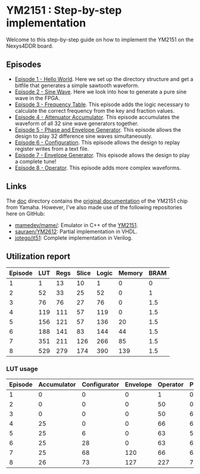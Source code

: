 # YM2151 : Step-by-step implementation

Welcome to this step-by-step guide on how to implement the YM2151 on the
Nexys4DDR board.

## Episodes
* [Episode 1 - Hello World](Episodes/ep01_Hello_World). Here we set up the
  directory structure and get a bitfile that generates a simple sawtooth
  waveform.
* [Episode 2 - Sine Wave](Episodes/ep02_Sine_Wave). Here we look into how to
  generate a pure sine wave in the FPGA.
* [Episode 3 - Frequency Table](Episodes/ep03_Frequency_Tables). This episode
  adds the logic necessary to calculate the correct frequency from the key
  and fraction values.
* [Episode 4 - Attenuator Accumulator](Episodes/ep04_Attenuator_Accumulator).
  This episode accumulates the waveform of all 32 sine wave generators
  together.
* [Episode 5 - Phase and Envelope Generator](Episodes/ep05_Phase_Envelope_Generator).
  This episode allows the design to play 32 difference sine waves
  simultaneously.
* [Episode 6 - Configuration](Episodes/ep06_Configuration).
  This episode allows the design to replay register writes from a text file.
* [Episode 7 - Envelope Generator](Episodes/ep07_Envelope_Generator).
  This episode allows the design to play a complete tune!
* [Episode 8 - Operator](Episodes/ep08_Operator).
  This episode adds more complex waveforms.

## Links
The [doc](doc) directory contains the [original
documentation](doc/yamaha_ym2151_synthesis.pdf) of the YM2151 chip from Yamaha.
However, I've also made use of the following repositories here on GitHub:
* [mamedev/mame/](https://github.com/mamedev/mame/): Emulator in C++ of the
  [YM2151](https://github.com/mamedev/mame/blob/master/src/devices/sound/ym2151.cpp).
* [sauraen/YM2612](https://github.com/sauraen/YM2612): Partial implementation
  in VHDL.
* [jotego/jt51](https://github.com/jotego/jt51): Complete implementation in
  Verilog.

## Utilization report

| Episode | LUT | Regs | Slice | Logic | Memory |  BRAM |
| ------- | --- | ---- | ----- | ----- | ------ | ----- |
|      1  |   1 |   13 |   10  |    1  |     0  |   0   |
|      2  |  52 |   33 |   25  |   52  |     0  |   1   |
|      3  |  76 |   76 |   27  |   76  |     0  |   1.5 |
|      4  | 119 |  111 |   57  |  119  |     0  |   1.5 |
|      5  | 156 |  121 |   57  |  136  |    20  |   1.5 |
|      6  | 188 |  141 |   83  |  144  |    44  |   1.5 |
|      7  | 351 |  211 |  126  |  266  |    85  |   1.5 |
|      8  | 529 |  279 |  174  |  390  |   139  |   1.5 |


### LUT usage
| Episode | Accumulator | Configurator | Envelope | Operator | Phase |
| ------- | ----------- | ------------ | -------- | -------- | ----- |
|      1  |     0       |       0      |     0    |      1   |    0  |
|      2  |     0       |       0      |     0    |     50   |    0  |
|      3  |     0       |       0      |     0    |     50   |    6  |
|      4  |    25       |       0      |     0    |     66   |    6  |
|      5  |    25       |       6      |     0    |     63   |   58  |
|      6  |    25       |      28      |     0    |     63   |   69  |
|      7  |    25       |      68      |   120    |     66   |   69  |
|      8  |    26       |      73      |   127    |    227   |   75  |

